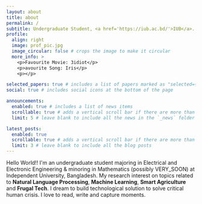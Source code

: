 ```yaml
---
layout: about
title: about
permalink: /
subtitle: Undergraduate Student, <a href='https://iub.ac.bd/'>IUB</a>. Bashundhara R/A. rahatalmamun20@gmail.com
profile:
  align: right
  image: prof_pic.jpg
  image_circular: false # crops the image to make it circular
  more_info: >
    <p>Favourite Movie: 3idiot</p>
    <p>avourite Song: Iris</p>
    <p></p>

selected_papers: true # includes a list of papers marked as "selected={true}"
social: true # includes social icons at the bottom of the page

announcements:
  enabled: true # includes a list of news items
  scrollable: true # adds a vertical scroll bar if there are more than 3 news items
  limit: 5 # leave blank to include all the news in the `_news` folder

latest_posts:
  enabled: true
  scrollable: true # adds a vertical scroll bar if there are more than 3 new posts items
  limit: 3 # leave blank to include all the blog posts
---
```


Hello World!! I'm an undergraduate student majoring in Electrical and Electronic Engineering & minoring in Mathematics (possibly VERY_SOON) at Independent University, Bangladesh. My research interest on topics related to **Natural Language Processing**, **Machine Learning**, **Smart Agriculture** and **Frugal Tech**. I dream to build technological solution to solve critical human crisis. I love to read, write and capture moments. 


